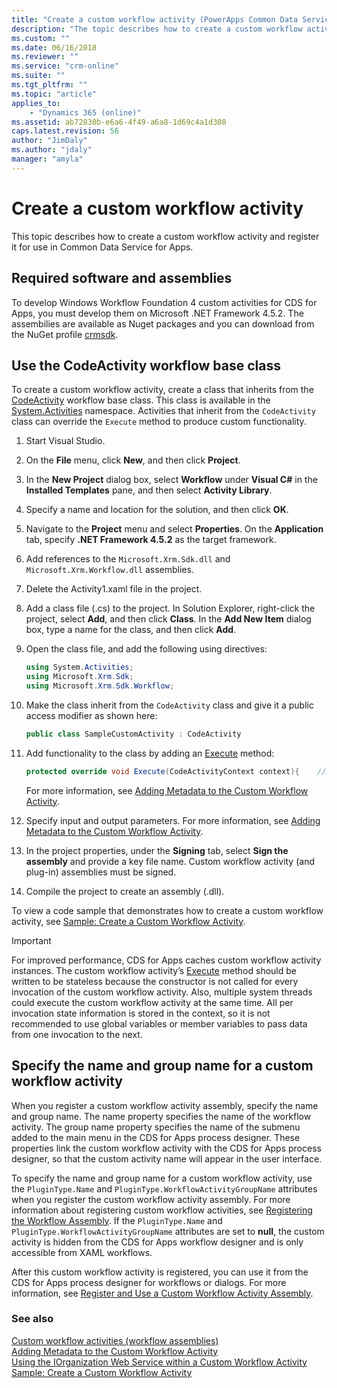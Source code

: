 ```yaml
---
title: "Create a custom workflow activity (PowerApps Common Data Service for Apps)| MicrosoftDocs"
description: "The topic describes how to create a custom workflow activity and register it for use in CDS for Apps (online) Customer Engagement."
ms.custom: ""
ms.date: 06/16/2018
ms.reviewer: ""
ms.service: "crm-online"
ms.suite: ""
ms.tgt_pltfrm: ""
ms.topic: "article"
applies_to: 
    - "Dynamics 365 (online)"
ms.assetid: ab72830b-e6a6-4f49-a6a8-1d69c4a1d308
caps.latest.revision: 56
author: "JimDaly"
ms.author: "jdaly"
manager: "amyla"
---
```

# Create a custom workflow activity

This topic describes how to create a custom workflow activity and register it for use in Common Data Service for Apps. 
  
<a name="Requirements"></a>

## Required software and assemblies

To develop Windows Workflow Foundation 4 custom activities for CDS for Apps, you must develop them on Microsoft .NET Framework 4.5.2. The assembilies are available as Nuget packages and you can download from the NuGet profile [crmsdk](https://www.nuget.org/profiles/crmsdk).
  
<a name="UseCodeActivity"></a>

## Use the CodeActivity workflow base class

 To create a custom workflow activity, create a class that inherits from the [CodeActivity](/dotnet/api/system.activities.codeactivity) workflow base class. This class is available in the [System.Activities](/dotnet/api/system.activities) namespace. Activities that inherit from the `CodeActivity` class can override the `Execute` method to produce custom functionality.  
  
1.  Start Visual Studio.  
2.  On the **File** menu, click **New**, and then click **Project**.  
3.  In the **New Project** dialog box, select **Workflow** under **Visual C#** in the **Installed Templates** pane, and then select **Activity Library**.  
4.  Specify a name and location for the solution, and then click **OK**.  
5.  Navigate to the **Project** menu and select **Properties**. On the **Application** tab, specify **.NET Framework 4.5.2** as the target framework.  
6.  Add references to the `Microsoft.Xrm.Sdk.dll` and `Microsoft.Xrm.Workflow.dll` assemblies.  
7.  Delete the Activity1.xaml file in the project.  
8.  Add a class file (.cs) to the project. In Solution Explorer, right-click the project, select **Add**, and then click **Class**. In the **Add New Item** dialog box, type a name for the class, and then click **Add**.  
9. Open the class file, and add the following using directives:  
  
    ```csharp  
    using System.Activities;
    using Microsoft.Xrm.Sdk;
    using Microsoft.Xrm.Sdk.Workflow;  
    ```  
  
10. Make the class inherit from the `CodeActivity` class and give it a public access modifier as shown here:  
  
    ```csharp  
    public class SampleCustomActivity : CodeActivity  
    ```  
  
11. Add functionality to the class by adding an [Execute](https://msdn.microsoft.com/library/system.activities.codeactivity.execute.aspx) method:  
  
    ```csharp  
    protected override void Execute(CodeActivityContext context){    //Activity code}  
    ```  
  
     For more information, see [Adding Metadata to the Custom Workflow Activity](add-metadata-custom-workflow-activity.md).  
  
12. Specify input and output parameters. For more information, see [Adding Metadata to the Custom Workflow Activity](add-metadata-custom-workflow-activity.md).  
  
13. In the project properties, under the **Signing** tab, select **Sign the assembly** and provide a key file name. Custom workflow activity (and plug-in) assemblies must be signed.  
  
14. Compile the project to create an assembly (.dll).  
  
 To view a code sample that demonstrates how to create a custom workflow activity, see [Sample: Create a Custom Workflow Activity](sample-create-custom-workflow-activity.md).  
  
> [!IMPORTANT]
>  For improved performance, CDS for Apps caches custom workflow activity instances. The custom workflow activity’s [Execute](/dotnet/api/system.activities.codeactivity.execute) method should be written to be stateless because the constructor is not called for every invocation of the custom workflow activity. Also, multiple system threads could execute the custom workflow activity at the same time. All per invocation state information is stored in the context, so it is not recommended to use global variables or member variables to pass data from one invocation to the next.  
  
<a name="NameandGroupName"></a>

## Specify the name and group name for a custom workflow activity

When you register a custom workflow activity assembly, specify the name and group name. The name property specifies the name of the workflow activity. The group name property specifies the name of the submenu added to the main menu in the CDS for Apps process designer. These properties link the custom workflow activity with the CDS for Apps process designer, so that the custom activity name will appear in the user interface.  
  
To specify the name and group name for a custom workflow activity, use the `PluginType.Name` and `PluginType.WorkflowActivityGroupName` attributes when you register the custom workflow activity assembly. For more information about registering custom workflow activities, see [Registering the Workflow Assembly](register-use-custom-workflow-activity-assembly.md). If the `PluginType.Name` and `PluginType.WorkflowActivityGroupName` attributes are set to **null**, the custom activity is hidden from the CDS for Apps workflow designer and is only accessible from XAML workflows.  
  
<!-- TODO:
If you are using the Plug-in Registration tool to register the custom workflow activity assembly, you can specify appropriate values in the **Name** and **WorkflowActivityGroupName** boxes, under the **Editable** region. For more information about using the Plug-in Registration tool, see [Walkthrough: Register a plug-in using the plug-in registration tool](../walkthrough-register-plugin-using-plugin-registration-tool.md).   -->
  
 <!-- TODO: 
![Specify the Group Name and Name while registering](../media/process-name-workflow-activity.png "Specify the Group Name and Name while registering")   -->
  
After this custom workflow activity is registered, you can use it from the CDS for Apps process designer for workflows or dialogs. For more information, see [Register and Use a Custom Workflow Activity Assembly](register-use-custom-workflow-activity-assembly.md).  
  
### See also

[Custom workflow activities (workflow assemblies)](../custom-workflow-activities-workflow-assemblies.md)<br />
[Adding Metadata to the Custom Workflow Activity](add-metadata-custom-workflow-activity.md)<br />
[Using the IOrganization Web Service within a Custom Workflow Activity](use-iorganization-web-service-custom-workflow-activity.md)<br />
[Sample: Create a Custom Workflow Activity](sample-create-custom-workflow-activity.md)<br />
<!-- TODO:
[Sample: Azure aware custom workflow activity](../sample-azure-aware-custom-workflow-activity.md) -->
